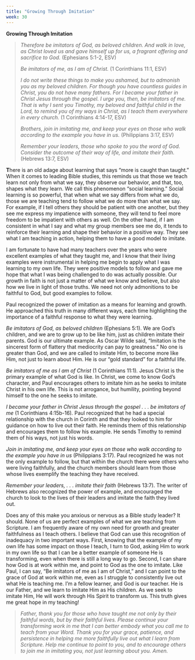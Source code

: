```yaml
---
title: "Growing Through Imitation"
week: 30
---
```


**Growing Through Imitation**

> *Therefore be imitators of God, as beloved children. And walk in love,
> as Christ loved us and gave himself up for us, a fragrant offering and
> sacrifice to God.* (Ephesians 5:1-2, ESV)
>
> *Be imitators of me, as I am of Christ.* (1 Corinthians 11:1, ESV)
>
> *I do not write these things to make you ashamed, but to admonish you
> as my beloved children. For though you have countless guides in
> Christ, you do not have many fathers. For I became your father in
> Christ Jesus through the gospel. I urge you, then, be imitators of me.
> That is why I sent you Timothy, my beloved and faithful child in the
> Lord, to remind you of my ways in Christ, as I teach them everywhere
> in every church.* (1 Corinthians 4:14-17, ESV)
>
> *Brothers, join in imitating me, and keep your eyes on those who walk
> according to the example you have in us.* (Philippians 3:17, ESV)
>
> *Remember your leaders, those who spoke to you the word of God.
> Consider the outcome of their way of life, and imitate their faith.*
> (Hebrews 13:7, ESV)

**T**here is an old adage about learning that says “more is caught than
taught.” When it comes to leading Bible studies, this reminds us that
those we teach learn not only from what we say, they observe our
behavior, and that, too, shapes what they learn. We call this phenomenon
“social learning.” Social learning is so powerful, that when what we say
differs from what we do, those we are teaching tend to follow what we do
more than what we say. For example, if I tell others they should be
patient with one another, but they see me express my impatience with
someone, they will tend to feel more freedom to be impatient with others
as well. On the other hand, if I am consistent in what I say and what my
group members see me do, it tends to reinforce their learning and shape
their behavior in a positive way. They see what I am teaching in action,
helping them to have a good model to imitate.

I am fortunate to have had many teachers over the years who were
excellent examples of what they taught me, and I know that their living
examples were instrumental in helping me begin to apply what I was
learning to my own life. They were positive models to follow and gave me
hope that what I was being challenged to do was actually possible. Our
growth in faith is not just a matter of what we know and believe, but
also how we live in light of those truths. We need not only admonitions
to be faithful to God, but good examples to follow.

Paul recognized the power of imitation as a means for learning and
growth. He approached this truth in many different ways, each time
highlighting the importance of a faithful response to what they were
learning.

*Be imitators of God, as beloved children* (Ephesians 5:1). We are God’s
children, and we are to grow up to be like him, just as children imitate
their parents. God is our ultimate example. As Oscar Wilde said,
“Imitation is the sincerest form of flattery that mediocrity can pay to
greatness.” No one is greater than God, and we are called to imitate
Him, to become more like Him, not just to learn about Him. He is our
“gold standard” for a faithful life.

*Be imitators of me as I am of Christ* (1 Corinthians 11:1)*.* Jesus
Christ is the primary example of what God is like. In Christ, we come to
know God’s character, and Paul encourages others to imitate him as he
seeks to imitate Christ in his own life. This is not arrogance, but
humility, pointing beyond himself to the one he seeks to imitate.

*I became your father in Christ Jesus through the gospel . . . be
imitators of me* (1 Corinthians 4:15b-16)*.* Paul recognized that he had
a special relationship with the church in Corinth and that they looked
to him for guidance on how to live out their faith. He reminds them of
this relationship and encourages them to follow his example. He sends
Timothy to remind them of his ways, not just his words.

*Join in imitating me, and keep your eyes on those who walk according to
the example you have in us* (Philippians 3:17). Paul recognized he was
not the only example to follow, but that within the church there were
others who were living faithfully, and the church members should learn
from those whose lives exemplify the teaching they have received.

*Remember your leaders, . . . imitate their faith* (Hebrews 13:7). The
writer of Hebrews also recognized the power of example, and encouraged
the church to look to the lives of their leaders and imitate the faith
they lived out.

Does any of this make you anxious or nervous as a Bible study leader? It
should. None of us are perfect examples of what we are teaching from
Scripture. I am frequently aware of my own need for growth and greater
faithfulness as I teach others. I believe that God can use this
recognition of inadequacy in two important ways. First, knowing that the
example of my own life has some impact on those I teach, I turn to God,
asking Him to work in my own life so that I can be a better example of
someone He is transforming, even when there is still a long way to go.
Second, I can share how God is at work within me, and point to God as
the one to imitate. Like Paul, I can say, “Be imitators of me as I am of
Christ,” and I can point to the grace of God at work within me, even as
I struggle to consistently live out what He is teaching me. I’m a fellow
learner, and God is our teacher. He is our Father, and we learn to
imitate Him as His children. As we seek to imitate Him, He will work
through His Spirit to transform us. This truth gives me great hope in my
teaching!

> *Father, thank you for those who have taught me not only by their
> faithful words, but by their faithful lives. Please continue your
> transforming work in me that I can better embody what you call me to
> teach from your Word. Thank you for your grace, patience, and
> persistence in helping me more faithfully live out what I learn from
> Scripture. Help me continue to point to you, and to encourage others
> to join me in imitating you, not just learning about you. Amen.*
